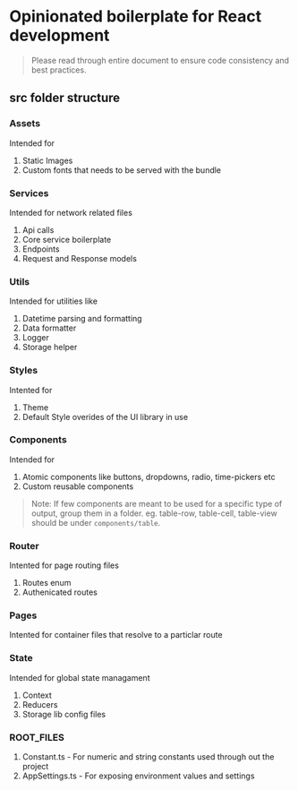 # Opinionated boilerplate for React development

> Please read through entire document to ensure code consistency and best practices.

## src folder structure

### Assets

Intended for

1. Static Images
2. Custom fonts that needs to be served with the bundle

### Services

Intended for network related files

1. Api calls
2. Core service boilerplate
3. Endpoints
4. Request and Response models

### Utils

Intended for utilities like

1. Datetime parsing and formatting
2. Data formatter
3. Logger
4. Storage helper

### Styles

Intented for

1. Theme
2. Default Style overides of the UI library in use

### Components

Intended for

1.  Atomic components like buttons, dropdowns, radio, time-pickers etc
2.  Custom reusable components

> Note: If few components are meant to be used for a specific type of output, group them in a folder.
> eg. table-row, table-cell, table-view should be under `components/table`.

### Router

Intented for page routing files

1. Routes enum
2. Authenicated routes

### Pages

Intented for container files that resolve to a particlar route

### State

Intended for global state managament

1. Context
2. Reducers
3. Storage lib config files

### ROOT_FILES

1. Constant.ts - For numeric and string constants used through out the project
2. AppSettings.ts - For exposing environment values and settings

##
